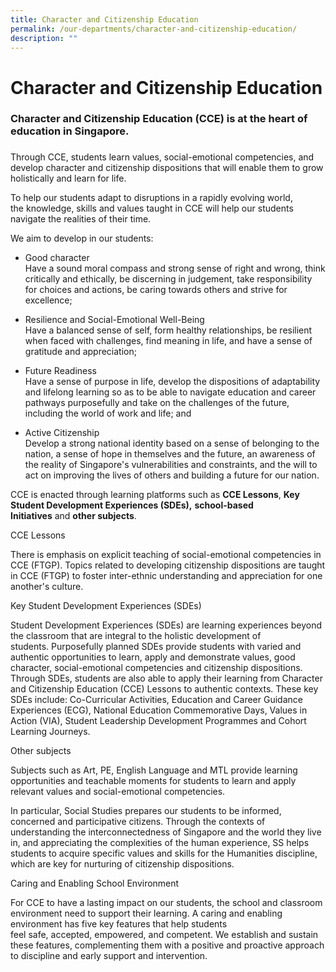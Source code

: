 ```yaml
---
title: Character and Citizenship Education
permalink: /our-departments/character-and-citizenship-education/
description: ""
---
```

# Character and Citizenship Education 

### Character and Citizenship Education (CCE) is at the heart of education in Singapore.  

### 

Through CCE, students learn values, social-emotional competencies, and  
develop character and citizenship dispositions that will enable them to grow holistically and learn for life. 

To help our students adapt to disruptions in a rapidly evolving world,  
the knowledge, skills and values taught in CCE will help our students navigate the realities of their time. 

We aim to develop in our students:

* Good character  
Have a sound moral compass and strong sense of right and wrong, think critically and ethically, be discerning in judgement, take responsibility for choices and actions, be caring towards others and strive for excellence;

* Resilience and Social-Emotional Well-Being  
Have a balanced sense of self, form healthy relationships, be resilient when faced with challenges, find meaning in life, and have a sense of gratitude and appreciation;

* Future Readiness  
Have a sense of purpose in life, develop the dispositions of adaptability and lifelong learning so as to be able to navigate education and career pathways purposefully and take on the challenges of the future, including the world of work and life; and

* Active Citizenship   
Develop a strong national identity based on a sense of belonging to the nation, a sense of hope in themselves and the future, an awareness of the reality of Singapore's vulnerabilities and constraints, and the will to act on improving the lives of others and building a future for our nation.

CCE is enacted through learning platforms such as **CCE Lessons**, **Key Student Development Experiences (SDEs),** **school-based Initiatives** and **other subjects**.

CCE Lessons

There is emphasis on explicit teaching of social-emotional competencies in CCE (FTGP). Topics related to developing citizenship dispositions are taught in CCE (FTGP) to foster inter-ethnic understanding and appreciation for one another's culture.  
  
Key Student Development Experiences (SDEs)

Student Development Experiences (SDEs) are learning experiences beyond the classroom that are integral to the holistic development of students. Purposefully planned SDEs provide students with varied and authentic opportunities to learn, apply and demonstrate values, good character, social-emotional competencies and citizenship dispositions. Through SDEs, students are also able to apply their learning from Character and Citizenship Education (CCE) Lessons to authentic contexts. These key SDEs include: Co-Curricular Activities, Education and Career Guidance Experiences (ECG), National Education Commemorative Days, Values in Action (VIA), Student Leadership Development Programmes and Cohort Learning Journeys.   
  
Other subjects  
  
Subjects such as Art, PE, English Language and MTL provide learning opportunities and teachable moments for students to learn and apply relevant values and social-emotional competencies.

In particular, Social Studies prepares our students to be informed, concerned and participative citizens. Through the contexts of understanding the interconnectedness of Singapore and the world they live in, and appreciating the complexities of the human experience, SS helps students to acquire specific values and skills for the Humanities discipline, which are key for nurturing of citizenship dispositions.

Caring and Enabling School Environment

For CCE to have a lasting impact on our students, the school and classroom environment need to support their learning. A caring and enabling environment has five key features that help students feel safe, accepted, empowered, and competent. We establish and sustain these features, complementing them with a positive and proactive approach to discipline and early support and intervention.